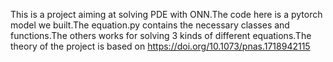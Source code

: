 This is a project aiming at solving PDE with ONN.The code here is a pytorch model we built.The equation.py contains the necessary classes and functions.The others works for solving 3 kinds of different equations.The theory of the project is based on https://doi.org/10.1073/pnas.1718942115
